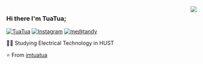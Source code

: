<img align='right' src="https://github-readme-stats.vercel.app/api?username=imtuatua&show_icons=true">

### Hi there I'm TuaTua;

[![TuaTua](https://img.shields.io/static/v1?label=tandy&message=%20&color=yellow&logo=&style=flat-square&logoColor=white)](https://github.com/imtuatua/)
[![Instagram](https://img.shields.io/static/v1?label=Instagram&message=%20&color=orange&logo=Instagram&style=flat-square&logoColor=white)](https://www.instagram.com/_tua_tua/)
[![me@tandy](https://img.shields.io/static/v1?label=me@tandy&message=%20&color=red&logo=gmail&style=flat-square&logoColor=white)](mailto:tuatua.attaboy.dev.01@gmail.com)
  
  
👨‍🎓 Studying Electrical Technology in HUST

⭐️ From [imtuatua](https://github.com/imtuatua)

